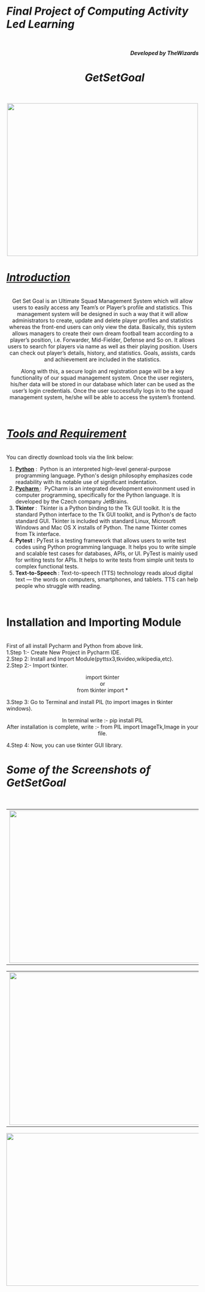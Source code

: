<h1><b><i>Final Project of Computing Activity Led Learning</i></b></h1>
<br>
<p align ="right"><b><i>Developed by TheWizards</b></i></p>
<h1><b><i>&nbsp;&nbsp;&nbsp;&nbsp;&nbsp;&nbsp;&nbsp;&nbsp;&nbsp;&nbsp;&nbsp;&nbsp;&nbsp;&nbsp;&nbsp;&nbsp;&nbsp;&nbsp;&nbsp;&nbsp;&nbsp;&nbsp;&nbsp;&nbsp;&nbsp;&nbsp;&nbsp;&nbsp;&nbsp;&nbsp;&nbsp;GetSetGoal</b></i></h1>
<br>
<p align = "center">
<img src="https://user-images.githubusercontent.com/51354885/136058342-e08ba2c7-658f-43ac-9a55-0001910419ad.png" height = "400" width = "500"/></p>






<h1><i><u>Introduction</i></u></h1><br>
<div align = "center">Get Set Goal is an Ultimate Squad Management System which will allow users to easily access any Team’s or Player’s profile and statistics. This management system will be designed in such a way that it will allow administrators to create, update and delete player profiles and statistics whereas the front-end users can only view the data. Basically, this system allows managers to create their own dream football team according to a player’s position, i.e. Forwarder, Mid-Fielder, Defense and So on. It allows users to search for players via name as well as their playing position. Users can check out player’s details, history, and statistics. Goals, assists, cards and achievement are included in the statistics. 
 
Along with this, a secure login and registration page will be a key functionality of our squad management system. Once the user registers, his/her data will be stored in our database which later can be used as the user’s login credentials. Once the user successfully logs in to the squad management system, he/she will be able to access the system’s frontend.
</div>
<br>
<h1><i><u>Tools and Requirement</u></i></h1><br>
<div>
You can directly download tools via the link below:<br>
<ol>
 <li><a href = "https://www.python.org/downloads/"><b> Python</b></a> :&nbsp; Python is an interpreted high-level general-purpose programming language. Python's design philosophy emphasizes code readability with its notable use of significant indentation.</li>
 <li><a href = "https://www.jetbrains.com/pycharm/download/#section=windows"><b> Pycharm </b></a> :&nbsp;  PyCharm is an integrated development environment used in computer programming, specifically for the Python language. It is developed by the Czech company JetBrains.</li>
 <li><b>Tkinter </b>:&nbsp; Tkinter is a Python binding to the Tk GUI toolkit. It is the standard Python interface to the Tk GUI toolkit, and is Python's de facto standard GUI. Tkinter is included with standard Linux, Microsoft Windows and Mac OS X installs of Python. The name Tkinter comes from Tk interface. </li>
<li><b>Pytest </b>:&nbsp;PyTest is a testing framework that allows users to write test codes using Python programming language. It helps you to write simple and scalable test cases for databases, APIs, or UI. PyTest is mainly used for writing tests for APIs. It helps to write tests from simple unit tests to complex functional tests.</li>
 <li><b>Text-to-Speech </b>:&nbsp;Text-to-speech (TTS) technology reads aloud digital text — the words on computers, smartphones, and tablets. TTS can help people who struggle with reading.</li>
  
 </ol>
 </div><br>
<h1>Installation and Importing Module</h1><br>
<div>First of all install Pycharm and Python from above link.<br>
1.Step 1:- Create New Project in Pycharm IDE.<br>
2.Step 2: Install and Import Module(pyttsx3,tkvideo,wikipedia,etc).<br>
2.Step 2:- Import tkinter.<br>
<p align ="center">import tkinter<br>
 or<br>
 from tkinter import *</p>
3.Step 3: Go to Terminal and install PIL (to import images in tkinter windows).<br>
 <p align ="center">In terminal write :- pip install PIL<br>
 After installation is complete, write :- from PIL import ImageTk,Image in your file.</p>
4.Step 4: Now, you can use tkinter GUI library.<br>
 
 <h1><i>Some of the Screenshots of GetSetGoal</i></h1><br>
<table>
  <tr>
    <td><img src="https://user-images.githubusercontent.com/51354885/136060583-67496e36-110a-4437-8088-b29f4552d220.png" width="500" height="400"></td>
    <td><img src="https://user-images.githubusercontent.com/51354885/136060669-2397b7a0-ee59-4570-a2a5-fe3e38bb159c.png" width="500" height="400"></td>
  </tr></table>
 
<table>
  <tr>
    <td><img src="https://user-images.githubusercontent.com/51354885/136060830-c608ba4c-fe36-4573-abc5-4d9dec3e1c34.png" width="500" height="400"></td>
    <td><img src="https://user-images.githubusercontent.com/51354885/136060779-2978669e-7b10-4f9f-8797-e3e867d9d539.png" width="500" height="400"></td>
  </tr></table>
 <p align="center"><img src ="https://user-images.githubusercontent.com/51354885/136060882-049b1d08-9889-4a3a-9206-f431be40ab9e.png" height="400" width = "600"></p>
</div>









